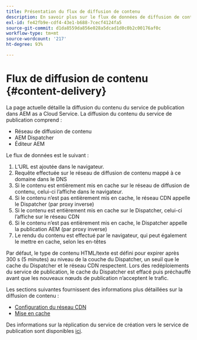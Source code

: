```yaml
---
title: Présentation du flux de diffusion de contenu
description: En savoir plus sur le flux de données de diffusion de contenu et comment publier votre contenu
exl-id: fe42fb9e-cdf4-43e1-b688-7cecf4124fa5
source-git-commit: d1da8559da856e028a5dcad1d0c0b2c00176af0c
workflow-type: tm+mt
source-wordcount: '217'
ht-degree: 93%

---
```


# Flux de diffusion de contenu {#content-delivery}

La page actuelle détaille la diffusion du contenu du service de publication dans AEM as a Cloud Service. La diffusion du contenu du service de publication comprend :

* Réseau de diffusion de contenu
* AEM Dispatcher
* Éditeur AEM

Le flux de données est le suivant :

1. L’URL est ajoutée dans le navigateur.
1. Requête effectuée sur le réseau de diffusion de contenu mappé à ce domaine dans le DNS
1. Si le contenu est entièrement mis en cache sur le réseau de diffusion de contenu, celui-ci l’affiche dans le navigateur.
1. Si le contenu n’est pas entièrement mis en cache, le réseau CDN appelle le Dispatcher (par proxy inverse)
1. Si le contenu est entièrement mis en cache sur le Dispatcher, celui-ci l’affiche sur le réseau CDN
1. Si le contenu n’est pas entièrement mis en cache, le Dispatcher appelle la publication AEM (par proxy inverse)
1. Le rendu du contenu est effectué par le navigateur, qui peut également le mettre en cache, selon les en-têtes

Par défaut, le type de contenu HTML/texte est défini pour expirer après 300 s (5 minutes) au niveau de la couche du Dispatcher, un seuil que le cache du Dispatcher et le réseau CDN respectent. Lors des redéploiements du service de publication, le cache du Dispatcher est effacé puis préchauffé avant que les nouveaux nœuds de publication n’acceptent le trafic.

Les sections suivantes fournissent des informations plus détaillées sur la diffusion de contenu :
* [Configuration du réseau CDN](/help/implementing/dispatcher/cdn.md)
* [Mise en cache](/help/implementing/dispatcher/caching.md)


Des informations sur la réplication du service de création vers le service de publication sont disponibles [ici](/help/operations/replication.md).
